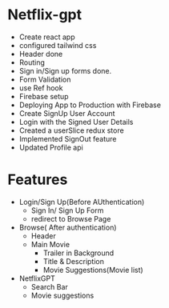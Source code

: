 # Netflix-gpt
- Create react app
- configured tailwind css
- Header done
- Routing
- Sign in/Sign up forms done.
- Form Validation
- use Ref hook
- Firebase setup
- Deploying App to Production with Firebase
- Create SignUp User Account
- Login with the Signed User Details
- Created a userSlice redux store
- Implemented SignOut feature
- Updated Profile api


# Features
- Login/Sign Up(Before AUthentication)
   - Sign In/ Sign Up Form
   - redirect to Browse Page
- Browse( After authentication)
    - Header
    - Main Movie
       - Trailer in Background
       - Title & Description
       - Movie Suggestions(Movie list)
- NetflixGPT
   - Search Bar
   - Movie suggestions       